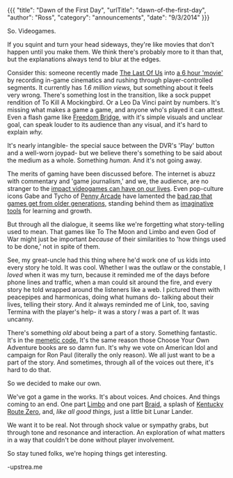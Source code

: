 {{{
  "title": "Dawn of the First Day",
  "urlTitle": "dawn-of-the-first-day",
  "author": "Ross",
  "category": "announcements",
  "date": "9/3/2014"
}}}

So. Videogames. 

If you squint and turn your head sideways, they're like movies that don't happen until you make them. 
We think there's probably more to it than that, but the explanations always tend to blur at the edges. 

Consider this: someone recently made [The Last Of Us](http://www.metacritic.com/game/playstation-3/the-last-of-us) 
into [a 6 hour 'movie'](https://www.youtube.com/watch?v=ZkLPKd-Vs8g) by recording in-game cinematics and rushing through 
player-controlled segments. 
It currently has *1.6 million views,* but something about it feels very wrong. There's something lost in the transition, 
like a sock puppet rendition of To Kill A Mockingbird. Or a Leo Da Vinci paint by numbers. It's missing what makes a game a game, 
and anyone who's played it can attest.  
Even a flash game like [Freedom Bridge](http://www.necessarygames.com/my-games/freedom-bridge/flash), with it's simple visuals 
and unclear goal, can speak louder to its audience than any visual, and it's hard to explain *why.*

It's nearly intangible- the special sauce between the DVR's 'Play' button and a well-worn joypad- but 
we believe there's something to be said about the medium as a whole. Something *human.* And it's not going away.

The merits of gaming have been discussed before. The internet is abuzz with commentary and 'game journalism,' 
and we, the audience, are no stranger to the [impact videogames can have on our lives](http://mwomercs.com/forums/topic/119110-for-sarah/). 
Even pop-culture icons Gabe and Tycho of [Penny Arcade](http://www.penny-arcade.com/comic/2013/10/18/tall-grass-big-stakes) 
have lamented the [bad rap that games get from older generations,](http://www.rogerebert.com/rogers-journal/video-games-can-never-be-art) 
standing behind them as [imaginative tools](http://www.penny-arcade.com/comic/2014/06/30/quantification) for learning and growth.

But through all the dialogue, it seems like we're forgetting what story-telling used to mean. 
That games like To The Moon and Limbo and even God of War might just be important *because* of their 
similarities to 'how things used to be done,' not in spite of them.

See, my great-uncle had this thing where he'd work one of us kids into every story he told. 
It was cool. Whether I was the outlaw or the constable, I *loved* when it was my turn, because it reminded me of the 
days before phone lines and traffic, when a man could sit around the fire, and every story he told wrapped 
around the listeners like a web. I pictured them with peacepipes and harmonicas, doing what humans do- talking 
about their lives, telling their story. 
And it always reminded me of Link, too, saving Termina with the player's help- it was a story *I* was a part of. 
It was uncanny. 

There's something *old* about being a part of a story. Something fantastic. It's in the 
[memetic code.](http://www.google.com/url?q=http%3A%2F%2Fen.wikipedia.org%2Fwiki%2FMemetics&sa=D&sntz=1&usg=AFQjCNGN5zHu6Ed5TSFKp-oCRllk9PefPQ) 
It's the same reason those Choose Your Own Adventure books are so damn fun. It's why we vote on American Idol and 
campaign for Ron Paul (literally the only reason). We all just want to be a part of the story. And sometimes, 
through all of the voices out there, it's hard to do that.

So we decided to make our own.

We've got a game in the works. It's about voices. And choices. And things coming to an end. One part 
[Limbo](http://www.youtube.com/watch?v=7TqqDvfvxd8&t=2m24s) and one part [Braid](http://www.youtube.com/watch?v=4WNwVmWuyjo&t=2m36s), 
a splash of [Kentucky Route Zero](https://www.youtube.com/watch?v=q_pgxP7zdPA), and, *like all good things,* just a little bit 
Lunar Lander. 

We want it to be real. Not through shock value or sympathy grabs, but through tone and resonance and interaction. 
An exploration of what matters in a way that couldn't be done without player involvement.

So stay tuned folks, we're hoping things get interesting.

-upstrea.me

